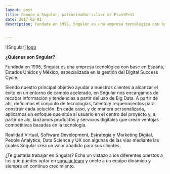 ```yaml
---
layout: post
title: Conoce a Sngular, patrocinador silver de FrontFest
date: 2017-02-01
description: Fundada en 1995, Sngular es una empresa tecnológica con base en España, Estados Unidos y México, especializada en la gestión del Digital Success Cycle.


---
```

![Sngular] [logo]

**¿Quienes son Sngular?**

Fundada en 1995, Sngular es una empresa tecnológica con base en España, Estados Unidos y México, especializada en la gestión del Digital Success Cycle.

Siendo nuestro principal objetivo ayudar a nuestros clientes a alcanzar el éxito en un entorno de cambio acelerado, en Sngular nos encargamos de recabar información y tendencias a partir del uso de Big Data. A partir de ahí, definimos el conjunto de tecnologías, talento y requerimientos para construir cada solución.
En cada caso, y de manera personalizada, aplicamos un enfoque que sitúa al usuario en el centro del proyecto y, a partir de ahí, lanzamos productos y servicios digitales que crean ventajas competitivas basadas en la tecnología.

Realidad Virtual, Software Development, Estrategia y Marketing Digital, People Analytics, Data Science y UX son algunas de las vías mediante las cuales Sngular crea un valor añadido para sus clientes.

¿Te gustaría trabajar en Sngular? Echa un vistazo a los diferentes puestos a los que puedes optar en [sngular.team](http://sngular.team/es/jobs?utm_source=sponsor&utm_campaign=frontfest&utm_medium=post) y únete a un equipo dinámico y siempre en continuo crecimiento.



[logo]: http://frontfest.es/assets/img/sponsors/sngular.png
